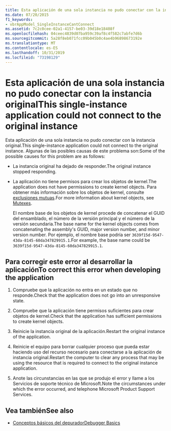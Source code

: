 ```yaml
---
title: Esta aplicación de una sola instancia no pudo conectar con la instancia original
ms.date: 07/20/2015
f1_keywords:
- vbrAppModel_SingleInstanceCantConnect
ms.assetid: 7c2c0cee-02a1-4157-be03-39d18e18408f
ms.openlocfilehash: 04ceec4839d07ba959c39af8c4f582c7abfe7d6b
ms.sourcegitcommit: 5a28f8eb071fcc09b045b0c4ae4b96898673192e
ms.translationtype: MT
ms.contentlocale: es-ES
ms.lasthandoff: 10/31/2019
ms.locfileid: "73198129"
---
```

# <a name="this-single-instance-application-could-not-connect-to-the-original-instance"></a><span data-ttu-id="9b0c8-102">Esta aplicación de una sola instancia no pudo conectar con la instancia original</span><span class="sxs-lookup"><span data-stu-id="9b0c8-102">This single-instance application could not connect to the original instance</span></span>
<span data-ttu-id="9b0c8-103">Esta aplicación de una sola instancia no pudo conectar con la instancia original.</span><span class="sxs-lookup"><span data-stu-id="9b0c8-103">This single-instance application could not connect to the original instance.</span></span> <span data-ttu-id="9b0c8-104">Algunas de las posibles causas de este problema son:</span><span class="sxs-lookup"><span data-stu-id="9b0c8-104">Some of the possible causes for this problem are as follows:</span></span>  
  
- <span data-ttu-id="9b0c8-105">La instancia original ha dejado de responder.</span><span class="sxs-lookup"><span data-stu-id="9b0c8-105">The original instance stopped responding.</span></span>  
  
- <span data-ttu-id="9b0c8-106">La aplicación no tiene permisos para crear los objetos de kernel.</span><span class="sxs-lookup"><span data-stu-id="9b0c8-106">The application does not have permissions to create kernel objects.</span></span> <span data-ttu-id="9b0c8-107">Para obtener más información sobre los objetos de kernel, consulte [exclusiones mutuas](../../standard/threading/mutexes.md).</span><span class="sxs-lookup"><span data-stu-id="9b0c8-107">For more information about kernel objects, see [Mutexes](../../standard/threading/mutexes.md).</span></span>  
  
     <span data-ttu-id="9b0c8-108">El nombre base de los objetos de kernel procede de concatenar el GUID del ensamblado, el número de la versión principal y el número de la versión secundaria.</span><span class="sxs-lookup"><span data-stu-id="9b0c8-108">The base name for the kernel objects comes from concatenating the assembly's GUID, major version number, and minor version number.</span></span> <span data-ttu-id="9b0c8-109">Por ejemplo, el nombre base podría ser `3639f15d-9547-43da-8145-60da347829915.1`.</span><span class="sxs-lookup"><span data-stu-id="9b0c8-109">For example, the base name could be `3639f15d-9547-43da-8145-60da347829915.1`.</span></span>  
  
## <a name="to-correct-this-error-when-developing-the-application"></a><span data-ttu-id="9b0c8-110">Para corregir este error al desarrollar la aplicación</span><span class="sxs-lookup"><span data-stu-id="9b0c8-110">To correct this error when developing the application</span></span>  
  
1. <span data-ttu-id="9b0c8-111">Compruebe que la aplicación no entra en un estado que no responde.</span><span class="sxs-lookup"><span data-stu-id="9b0c8-111">Check that the application does not go into an unresponsive state.</span></span>  
  
2. <span data-ttu-id="9b0c8-112">Compruebe que la aplicación tiene permisos suficientes para crear objetos de kernel.</span><span class="sxs-lookup"><span data-stu-id="9b0c8-112">Check that the application has sufficient permissions to create kernel objects.</span></span>  
  
3. <span data-ttu-id="9b0c8-113">Reinicie la instancia original de la aplicación.</span><span class="sxs-lookup"><span data-stu-id="9b0c8-113">Restart the original instance of the application.</span></span>  
  
4. <span data-ttu-id="9b0c8-114">Reinicie el equipo para borrar cualquier proceso que pueda estar haciendo uso del recurso necesario para conectarse a la aplicación de instancia original.</span><span class="sxs-lookup"><span data-stu-id="9b0c8-114">Restart the computer to clear any process that may be using the resource that is required to connect to the original instance application.</span></span>  
  
5. <span data-ttu-id="9b0c8-115">Anote las circunstancias en las que se produjo el error y llame a los Servicios de soporte técnico de Microsoft.</span><span class="sxs-lookup"><span data-stu-id="9b0c8-115">Note the circumstances under which the error occurred, and telephone Microsoft Product Support Services.</span></span>  
  
## <a name="see-also"></a><span data-ttu-id="9b0c8-116">Vea también</span><span class="sxs-lookup"><span data-stu-id="9b0c8-116">See also</span></span>

- [<span data-ttu-id="9b0c8-117">Conceptos básicos del depurador</span><span class="sxs-lookup"><span data-stu-id="9b0c8-117">Debugger Basics</span></span>](/visualstudio/debugger/debugger-feature-tour)
